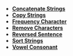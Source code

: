 - **[Concatenate Strings](CConcatenateStrings)**
- **[Copy Strings](CCopyStrings)**
- **[Frequency Character](CFrequencyCharacter)**
- **[Remove Characters](CRemoveCharacters)**
- **[Reversed Sentence](CReversedSentence)**
- **[Sort Strings](CSortStrings)**
- **[Vowel Consonant](CVowelConsonant)**